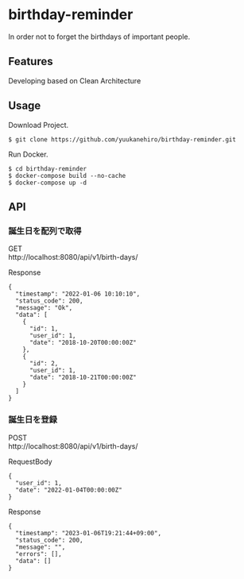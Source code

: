 # birthday-reminder
 In order not to forget the birthdays of important people.

## Features
 Developing based on Clean Architecture
## Usage
 Download Project.
```bash:
$ git clone https://github.com/yuukanehiro/birthday-reminder.git
```
 Run Docker.
```bash:
$ cd birthday-reminder
$ docker-compose build --no-cache
$ docker-compose up -d
```

## API

### 誕生日を配列で取得
GET  
http://localhost:8080/api/v1/birth-days/
  
Response
```json:
{
  "timestamp": "2022-01-06 10:10:10",
  "status_code": 200,
  "message": "Ok",
  "data": [
  	{
  	  "id": 1,
  	  "user_id": 1,
  	  "date": "2018-10-20T00:00:00Z"
  	},
  	{
  	  "id": 2,
  	  "user_id": 1,
  	  "date": "2018-10-21T00:00:00Z"
  	}
  ]
}
```

### 誕生日を登録
POST  
http://localhost:8080/api/v1/birth-days/  
  
RequestBody
```json:
{
  "user_id": 1,
  "date": "2022-01-04T00:00:00Z"
}
```
Response
```json:
{
  "timestamp": "2023-01-06T19:21:44+09:00",
  "status_code": 200,
  "message": "",
  "errors": [],
  "data": []
}
```